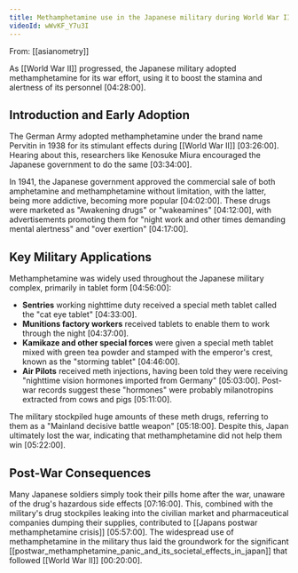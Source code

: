 ```yaml
---
title: Methamphetamine use in the Japanese military during World War II
videoId: wWvKF_Y7u3I
---
```


From: [[asianometry]] <br/> 

As [[World War II]] progressed, the Japanese military adopted methamphetamine for its war effort, using it to boost the stamina and alertness of its personnel <a class="yt-timestamp" data-t="04:28:00">[04:28:00]</a>.

## Introduction and Early Adoption
The German Army adopted methamphetamine under the brand name Pervitin in 1938 for its stimulant effects during [[World War II]] <a class="yt-timestamp" data-t="03:26:00">[03:26:00]</a>. Hearing about this, researchers like Kenosuke Miura encouraged the Japanese government to do the same <a class="yt-timestamp" data-t="03:34:00">[03:34:00]</a>.

In 1941, the Japanese government approved the commercial sale of both amphetamine and methamphetamine without limitation, with the latter, being more addictive, becoming more popular <a class="yt-timestamp" data-t="04:02:00">[04:02:00]</a>. These drugs were marketed as "Awakening drugs" or "wakeamines" <a class="yt-timestamp" data-t="04:12:00">[04:12:00]</a>, with advertisements promoting them for "night work and other times demanding mental alertness" and "over exertion" <a class="yt-timestamp" data-t="04:17:00">[04:17:00]</a>.

## Key Military Applications
Methamphetamine was widely used throughout the Japanese military complex, primarily in tablet form <a class="yt-timestamp" data-t="04:56:00">[04:56:00]</a>:
*   **Sentries** working nighttime duty received a special meth tablet called the "cat eye tablet" <a class="yt-timestamp" data-t="04:33:00">[04:33:00]</a>.
*   **Munitions factory workers** received tablets to enable them to work through the night <a class="yt-timestamp" data-t="04:37:00">[04:37:00]</a>.
*   **Kamikaze and other special forces** were given a special meth tablet mixed with green tea powder and stamped with the emperor's crest, known as the "storming tablet" <a class="yt-timestamp" data-t="04:46:00">[04:46:00]</a>.
*   **Air Pilots** received meth injections, having been told they were receiving "nighttime vision hormones imported from Germany" <a class="yt-timestamp" data-t="05:03:00">[05:03:00]</a>. Post-war records suggest these "hormones" were probably milanotropins extracted from cows and pigs <a class="yt-timestamp" data-t="05:11:00">[05:11:00]</a>.

The military stockpiled huge amounts of these meth drugs, referring to them as a "Mainland decisive battle weapon" <a class="yt-timestamp" data-t="05:18:00">[05:18:00]</a>. Despite this, Japan ultimately lost the war, indicating that methamphetamine did not help them win <a class="yt-timestamp" data-t="05:22:00">[05:22:00]</a>.

## Post-War Consequences
Many Japanese soldiers simply took their pills home after the war, unaware of the drug's hazardous side effects <a class="yt-timestamp" data-t="07:16:00">[07:16:00]</a>. This, combined with the military's drug stockpiles leaking into the civilian market and pharmaceutical companies dumping their supplies, contributed to [[Japans postwar methamphetamine crisis]] <a class="yt-timestamp" data-t="05:57:00">[05:57:00]</a>. The widespread use of methamphetamine in the military thus laid the groundwork for the significant [[postwar_methamphetamine_panic_and_its_societal_effects_in_japan]] that followed [[World War II]] <a class="yt-timestamp" data-t="00:20:00">[00:20:00]</a>.